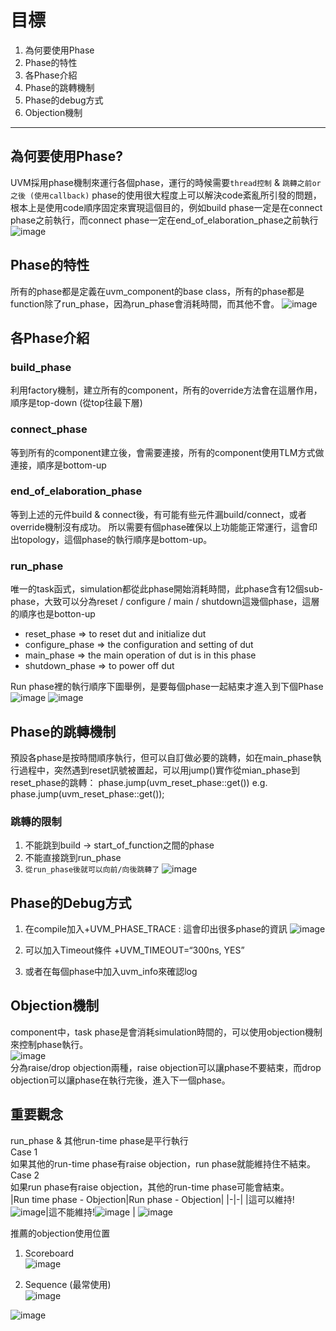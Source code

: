 # 目標
 
1. 為何要使用Phase
2. Phase的特性
3. 各Phase介紹
4. Phase的跳轉機制
5. Phase的debug方式
6. Objection機制


---
 
## 為何要使用Phase?
UVM採用phase機制來運行各個phase，運行的時候需要`thread控制` & `跳轉之前or之後 (使用callback)`
phase的使用很大程度上可以解決code紊亂所引發的問題，根本上是使用code順序固定來實現這個目的，例如build phase一定是在connect phase之前執行，而connect phase一定在end_of_elaboration_phase之前執行
![image](https://github.com/user-attachments/assets/966fb9ac-b943-4a1c-8c03-8f262c16dcb8)


## Phase的特性
所有的phase都是定義在uvm_component的base class，所有的phase都是function除了run_phase，因為run_phase會消耗時間，而其他不會。
![image](https://github.com/user-attachments/assets/0e3871e4-4d5c-4e2d-9850-9400149e4484)

## 各Phase介紹

### build_phase
利用factory機制，建立所有的component，所有的override方法會在這層作用，順序是top-down (從top往最下層)

### connect_phase
等到所有的component建立後，會需要連接，所有的component使用TLM方式做連接，順序是bottom-up

### end_of_elaboration_phase
等到上述的元件build & connect後，有可能有些元件漏build/connect，或者override機制沒有成功。
所以需要有個phase確保以上功能能正常運行，這會印出topology，這個phase的執行順序是bottom-up。

### run_phase
唯一的task函式，simulation都從此phase開始消耗時間，此phase含有12個sub-phase，大致可以分為reset / configure / main / shutdown這幾個phase，這層的順序也是botton-up
- reset_phase => to reset dut and initialize dut
- configure_phase => the configuration and setting of dut
- main_phase => the main operation of dut is in this phase
- shutdown_phase => to power off dut

Run phase裡的執行順序下圖舉例，是要每個phase一起結束才進入到下個Phase
![image](https://github.com/user-attachments/assets/eabddf5a-6561-4c19-814d-ae5eb7b34f43)
![image](https://github.com/user-attachments/assets/138fda01-212b-4508-9a51-e329589b102e)

## Phase的跳轉機制
預設各phase是按時間順序執行，但可以自訂做必要的跳轉，如在main_phase執行過程中，突然遇到reset訊號被置起，可以用jump()實作從mian_phase到reset_phase的跳轉：
phase.jump(uvm_reset_phase::get())  e.g. phase.jump(uvm_reset_phase::get());

### 跳轉的限制
1. 不能跳到build -> start_of_function之間的phase
2. 不能直接跳到run_phase
3. `從run_phase後就可以向前/向後跳轉了`
![image](https://github.com/user-attachments/assets/0d39b0fa-7c66-49f4-b590-edafac14960b)


## Phase的Debug方式
1. 在compile加入+UVM_PHASE_TRACE : 這會印出很多phase的資訊
![image](https://github.com/user-attachments/assets/b1911192-f1d9-4730-9854-cd599f0ba018)

2. 可以加入Timeout條件
+UVM_TIMEOUT=“300ns, YES”

3. 或者在每個phase中加入uvm_info來確認log


## Objection機制
component中，task phase是會消耗simulation時間的，可以使用objection機制來控制phase執行。  
![image](https://github.com/user-attachments/assets/0b00aeb4-2576-49af-afea-8d67172341cc)  
分為raise/drop objection兩種，raise objection可以讓phase不要結束，而drop objection可以讓phase在執行完後，進入下一個phase。

## 重要觀念
run_phase & 其他run-time phase是平行執行  
Case 1  
如果其他的run-time phase有raise objection，run phase就能維持住不結束。  
Case 2   
如果run phase有raise objection，其他的run-time phase可能會結束。  
|Run time phase - Objection|Run phase - Objection|
|-|-|
|這可以維持!![image](https://github.com/user-attachments/assets/327d34be-d2d3-45b7-9ebf-d4ff5fece8be)|這不能維持!![image](https://github.com/user-attachments/assets/9457fab4-6241-4590-95ea-bba4e2e47f7c)
|
![image](https://github.com/user-attachments/assets/cf1552aa-31ee-4967-b4fb-6ff08de661b9)


推薦的objection使用位置  
1. Scoreboard  
 ![image](https://github.com/user-attachments/assets/baf4cf8a-003d-4d0e-9b00-b958cd32c0c6)  

2. Sequence (最常使用)  
![image](https://github.com/user-attachments/assets/9c0028f0-402f-4685-aaee-88994f27418f)  

![image](https://github.com/user-attachments/assets/d2754cae-311f-413c-b2d1-c70c0d30b2a9)

